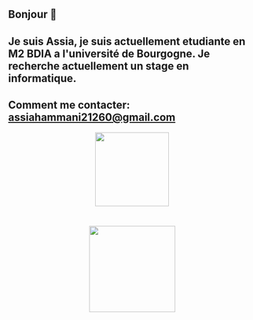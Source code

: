 ## Bonjour 👋

## Je suis Assia, je suis actuellement etudiante en M2 BDIA a l'université de Bourgogne. Je recherche actuellement un stage en informatique.
## Comment me contacter: assiahammani21260@gmail.com
<p align='center'>
   <a href="https://github.com/asiaHH/github-readme-stats">
      <img height=150 src="https://github-readme-stats.vercel.app/api?asiaHH=asiaHH"/></a>
</p>
<div align="center" style="margin: 40px 0">
   <a href="https://github.com/asiaHH/github-profile-views-counter">
       <img width="175px" src="https://komarev.com/ghpvc/?username=asiaHH&color=DE002D">
   </a>
</div>
<!--
**asiaHH/asiaHH** is a ✨ _special_ ✨ repository because its `README.md` (this file) appears on your GitHub profile.

Here are some ideas to get you started:

- 🔭 I’m currently working on ...
- 🌱 I’m currently learning ...
- 👯 I’m looking to collaborate on ...
- 🤔 I’m looking for help with ...
- 💬 Ask me about ...
- 📫 How to reach me: ...
- 😄 Pronouns: ...
- ⚡ Fun fact: ...
-->
